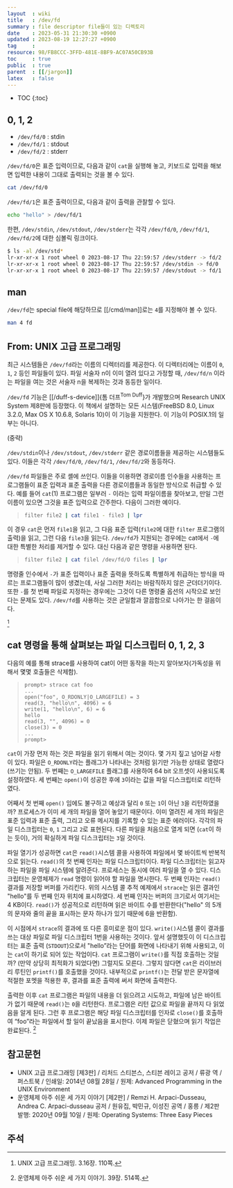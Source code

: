 ```yaml
---
layout  : wiki
title   : /dev/fd
summary : file descriptor file들이 있는 디렉토리
date    : 2023-05-31 21:30:30 +0900
updated : 2023-08-19 12:27:27 +0900
tag     : 
resource: 98/FB8CCC-3FFD-481E-8BF9-AC07A50CB93B
toc     : true
public  : true
parent  : [[/jargon]]
latex   : false
---
```

* TOC
{:toc}

## 0, 1, 2

- `/dev/fd/0` : stdin
- `/dev/fd/1` : stdout
- `/dev/fd/2` : stderr

`/dev/fd/0`은 표준 입력이므로, 다음과 같이 `cat`을 실행해 놓고, 키보드로 입력을 해보면 입력한 내용이 그대로 출력되는 것을 볼 수 있다.

```sh
cat /dev/fd/0
```

`/dev/fd/1`은 표준 출력이므로, 다음과 같이 출력을 관찰할 수 있다.

```sh
echo "hello" > /dev/fd/1
```

한편, `/dev/stdin`, `/dev/stdout`, `/dev/stderr`는 각각 `/dev/fd/0`, `/dev/fd/1`, `/dev/fd/2`에 대한 심볼릭 링크이다.

```bash
$ ls -al /dev/std*
lr-xr-xr-x 1 root wheel 0 2023-08-17 Thu 22:59:57 /dev/stderr -> fd/2
lr-xr-xr-x 1 root wheel 0 2023-08-17 Thu 22:59:57 /dev/stdin -> fd/0
lr-xr-xr-x 1 root wheel 0 2023-08-17 Thu 22:59:57 /dev/stdout -> fd/1
```

## man

`/dev/fd`는 special file에 해당하므로 [[/cmd/man]]로는 `4`를 지정해야 볼 수 있다.

```sh
man 4 fd
```

## From: UNIX 고급 프로그래밍

>
최근 시스템들은 `/dev/fd`라는 이름의 디렉터리를 제공한다.
이 디렉터리에는 이름이 `0`, `1`, `2` 등인 파일들이 있다.
파일 서술자 n이 이미 열려 있다고 가정할 때, `/dev/fd/n` 이라는 파일을 여는 것은 서술자 n을 복제하는 것과 동등한 일이다.
> >
`/dev/fd` 기능은 [[/duff-s-device]]{톰 더프<sup>Tom Duff</sup>}가 개발했으며 Research UNIX System 제8판에 등장했다.
이 책에서 설명하는 모든 시스템(FreeBSD 8.0, Linux 3.2.0, Max OS X 10.6.8, Solaris 10)이 이 기능을 지원한다.
이 기능이 POSIX.1의 일부는 아니다.
>
(중략)
>
`/dev/stdin`이나 `/dev/stdout`, `/dev/stderr` 같은 경로이름들을 제공하는 시스템들도 있다.
이들은 각각 `/dev/fd/0`, `/dev/fd/1`, `/dev/fd/2`와 동등하다.
>
`/dev/fd` 파일들은 주로 셸에 쓰인다.
이들을 이용하면 경로이름 인수들을 사용하는 프로그램들이 표준 입력과 표준 출력을 다른 경로이름들과 동일한 방식으로 취급할 수 있다.
예를 들어 `cat`(1) 프로그램은 일부러 `-` 이라는 입력 파일이름을 찾아보고, 만일 그런 이름이 있으면 그것을 표준 입력으로 간주한다.
다음이 그러한 예이다.
>
> ```sh
> filter file2 | cat file1 - file3 | lpr
> ```
>
이 경우 `cat`은 먼저 `file1`을 읽고,
그 다음 표준 입력(`file2`에 대한 `filter` 프로그램의 출력)을 읽고, 그런 다음 `file3`을 읽는다.
`/dev/fd`가 지원되는 경우에는 cat에서 `-`에 대한 특별한 처리를 제거할 수 있다.
대신 다음과 같은 명령을 사용하면 된다.
>
> ```sh
> filter file2 | cat filel /dev/fd/O files | lpr
> ```
>
명령줄 인수에서 `-`가 표준 입력이나 표준 출력을 뜻하도록 특별하게 취급하는 방식을 따르는 프로그램들이 많이 생겼는데,
사실 그러한 처리는 바람직하지 않은 군더더기이다.
또한 `-`를 첫 번째 파일로 지정하는 경우에는 그것이 다른 명령줄 옵션의 시작으로 보인다는 문제도 있다.
`/dev/fd`를 사용하는 것은 균일함과 깔끔함으로 나아가는 한 걸음이다.
>
[^richard-110]

## cat 명령을 통해 살펴보는 파일 디스크립터 0, 1, 2, 3

>
다음의 예를 통해 strace를 사용하여 cat이 어떤 동작을 하는지 알아보자(가독성을 위해서 몇몇 호출들은 삭제함).
>
> ```
> prompt> strace cat foo
> ...
> open("foo", O_RDONLY|O_LARGEFILE) = 3
> read(3, "hello\n", 4096) = 6
> write(1, "hello\n", 6) = 6
> hello
> read(3, "", 4096) = 0
> close(3) = 0
> ...
> prompt>
> ```
>
`cat`이 가장 먼저 하는 것은 파일을 읽기 위해서 여는 것이다.
몇 가지 짚고 넘어갈 사항이 있다.
파일은 `O_RDONLY`라는 플래그가 나타내는 것처럼 읽기만 가능한 상태로 열렸다(쓰기는 안됨).
두 번째는 `O_LARGEFILE` 플래그를 사용하여 64 bit 오프셋이 사용되도록 설정하였다.
세 번째는 `open()`이 성공한 후에 `3`이라는 값을 파일 디스크립터로 리턴하였다.
>
어째서 첫 번째 `open()` 임에도 불구하고 예상과 달리 `0` 또는 `1`이 아닌 `3`을 리턴하였을까?
프로세스가 이미 세 개의 파일을 열어 놓았기 때문이다.
이미 열려진 세 개의 파일은 표준 입력과 표준 출력, 그리고 오류 메시지를 기록할 수 있는 표준 에러이다.
각각의 파일 디스크립터는 `0`, `1` 그리고 `2`로 표현된다.
다른 파일을 처음으로 열게 되면 (`cat`이 하는 듯이), 거의 확실하게 파일 디스크립터는 `3`일 것이다.
>
파일 열기가 성공하면 `cat`은 `read()`시스템 콜을 사용하여 파일에서 몇 바이트씩 반복적으로 읽는다.
`read()`의 첫 번째 인자는 파일 디스크립터이다.
파일 디스크립터는 읽고자 하는 파일을 파일 시스템에 알려준다.
프로세스는 동시에 여러 파일을 열 수 있다.
디스크립터는 운영체제가 `read` 명령이 읽어야 할 파일을 명시한다.
두 번째 인자는 `read()` 결과를 저장할 버퍼를 가리킨다.
위의 시스템 콜 추적 예제에서 `strace`는 읽은 결과인 "hello"를 두 번째 인자 위치에 표시하였다.
세 번째 인자는 버퍼의 크기로서 여기서는 4 KB이다.
`read()`가 성공적으로 리턴하며 읽은 바이트 수를 반환한다("hello" 의 5개의 문자와 줄의 끝을 표시하는 문자 하나가 있기 때문에 6을 반환함).
>
이 시점에서 `strace`의 결과에 또 다른 흥미로운 점이 있다.
`write()`시스템 콜이 결과를 쓰는 대상 파일로 파일 디스크립터 1번을 사용하는 것이다.
앞서 설명했듯이 이 디스크립터는 표준 출력 (`STDOUT`)으로서 "hello”라는 단어를 화면에 나타내기 위해 사용되고, 이는 `cat`이 하기로 되어 있는 작업이다.
`cat` 프로그램이 `write()`를 직접 호출하는 것일까? (만약 상당히 최적화가 되었다면) 그럴지도 모른다.
그렇지 않다면 `cat`은 라이브러리 루틴인 `printf()`를 호출했을 것이다.
내부적으로 `printf()`는 전달 받은 문자열에 적절한 포멧을 적용한 후, 결과를 표준 출력에 써서 화면에 출력한다.
>
출력한 이후 `cat` 프로그램은 파일의 내용을 더 읽으려고 시도하고, 파일에 남은 바이트가 없기 때문에 `read()`는 `0`을 리턴한다.
프로그램은 리턴 값으로 파일을 끝까지 다 읽었음을 알게 된다.
그런 후 프로그램은 해당 파일 디스크립터를 인자로 `close()`를 호출하여 “foo”라는 파일에서 할 일이 끝났음을 표시한다.
이제 파일은 닫혔으며 읽기 작업은 완료된다.
[^easy-514]


## 참고문헌

- UNIX 고급 프로그래밍 [제3판] / 리처드 스티븐스, 스티븐 레이고 공저 / 류광 역 / 퍼스트북 / 인쇄일: 2014년 08월 28일 / 원제: Advanced Programming in the UNIX Environment
- 운영체제 아주 쉬운 세 가지 이야기 [제2판] / Remzi H. Arpaci-Dusseau, Andrea C. Arpaci-dusseau 공저 / 원유집, 박민규, 이성진 공역 / 홍릉 / 제2판 발행: 2020년 09월 10일 / 원제: Operating Systems: Three Easy Pieces

## 주석

[^richard-110]: UNIX 고급 프로그래밍. 3.16장. 110쪽.
[^easy-514]: 운영체제 아주 쉬운 세 가지 이야기. 39장. 514쪽.
